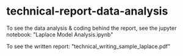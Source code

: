 # technical-report-data-analysis

To see the data analysis & coding behind the report, see the jupyter notebook: "Laplace Model Analysis.ipynb"



To see the written report: "technical_writing_sample_laplace.pdf"
